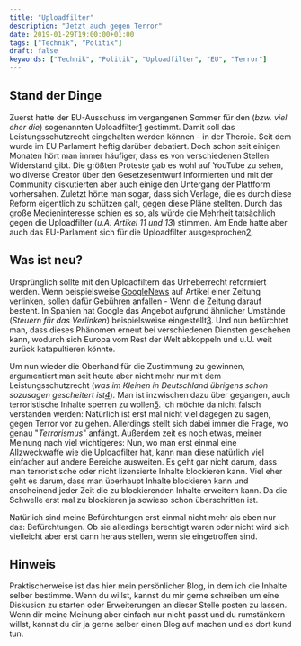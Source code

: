 ```yaml
---
title: "Uploadfilter"
description: "Jetzt auch gegen Terror"
date: 2019-01-29T19:00:00+01:00
tags: ["Technik", "Politik"]
draft: false
keywords: ["Technik", "Politik", "Uploadfilter", "EU", "Terror"]
---
```


## Stand der Dinge

Zuerst hatte der EU-Ausschuss im vergangenen Sommer für den (_bzw. viel eher die_) sogenannten Uploadfilter[1] gestimmt. Damit soll das Leistungsschutzrecht eingehalten werden können - in der Theroie. Seit dem wurde im EU Parlament heftig darüber debatiert. Doch schon seit einigen Monaten hört man immer häufiger, dass es von verschiedenen Stellen Widerstand gibt. Die größten Proteste gab es wohl auf YouTube zu sehen, wo diverse Creator über den Gesetzesentwurf informierten und mit der Community diskutierten aber auch einige den Untergang der Plattform vorhersahen. Zuletzt hörte man sogar, dass sich Verlage, die es durch diese Reform eigentlich zu schützen galt, gegen diese Pläne stellten. Durch das große Medieninteresse schien es so, als würde die Mehrheit tatsächlich gegen die Uploadfilter (_u.A. Artikel 11 und 13_) stimmen. Am Ende hatte aber auch das EU-Parlament sich für die Uploadfilter ausgesprochen[2].


## Was ist neu?

Ursprünglich sollte mit den Uploadfiltern das Urheberrecht reformiert werden. Wenn beispielsweise [GoogleNews](https://news.google.com/) auf Artikel einer Zeitung verlinken, sollen dafür Gebühren anfallen - Wenn die Zeitung darauf besteht. In Spanien hat Google das Angebot aufgrund ähnlicher Umstände (_Steuern für das Verlinken_) beispielsweise eingestellt[3]. Und nun befürchtet man, dass dieses Phänomen erneut bei verschiedenen Diensten geschehen kann, wodurch sich Europa vom Rest der Welt abkoppeln und u.U. weit zurück katapultieren könnte.

Um nun wieder die Oberhand für die Zustimmung zu gewinnen, argumentiert man seit heute aber nicht mehr nur mit dem Leistungsschutzrecht (_was im Kleinen in Deutschland übrigens schon sozusagen gescheitert ist[4]_). Man ist inzwischen dazu über gegangen, auch terroristische Inhalte sperren zu wollen[5]. Ich möchte da nicht falsch verstanden werden: Natürlich ist erst mal nicht viel dagegen zu sagen, gegen Terror vor zu gehen. Allerdings stellt sich dabei immer die Frage, wo genau "_Terrorismus_" anfängt. Außerdem zeit es noch etwas, meiner Meinung nach viel wichtigeres: Nun, wo man erst einmal eine Allzweckwaffe wie die Uploadfilter hat, kann man diese natürlich viel einfacher auf andere Bereiche ausweiten. Es geht gar nicht darum, dass man terroristische oder nicht lizensierte Inhalte blockieren kann. Viel eher geht es darum, dass man überhaupt Inhalte blockieren kann und anscheinend jeder Zeit die zu blockierenden Inhalte erweitern kann. Da die Schwelle erst mal zu blockieren ja sowieso schon überschritten ist.

Natürlich sind meine Befürchtungen erst einmal nicht mehr als eben nur das: Befürchtungen. Ob sie allerdings berechtigt waren oder nicht wird sich vielleicht aber erst dann heraus stellen, wenn sie eingetroffen sind.


## Hinweis

Praktischerweise ist das hier mein persönlicher Blog, in dem ich die Inhalte selber bestimme. Wenn du willst, kannst du mir gerne schreiben um eine Diskusion zu starten oder Erweiterungen an dieser Stelle posten zu lassen. Wenn dir meine Meinung aber einfach nur nicht passt und du rumstänkern willst, kannst du dir ja gerne selber einen Blog auf machen und es dort kund tun.




[1]: https://de.wikipedia.org/wiki/Upload-Filter#Geplante_EU-Urheberrechtsreform_2018/2019
[2]: https://netzpolitik.org/2018/das-eu-parlament-legt-einen-schleier-ueber-das-internet-votum-fuer-upload-filter-und-leistungsschutzrecht/
[3]: http://www.spiegel.de/netzwelt/netzpolitik/google-news-in-spanien-abgeschaltet-kein-geld-fuer-verlage-a-1009027.html
[4]: https://netzpolitik.org/2018/das-leistungsschutzrecht-ein-zombie-gesetz-aus-deutschland-wird-bald-in-ganz-europa-realitaet/
[5]: https://netzpolitik.org/2019/uploadfilter-gegen-terroristische-online-inhalte-wie-das-eu-parlament-um-seine-position-ringt/
